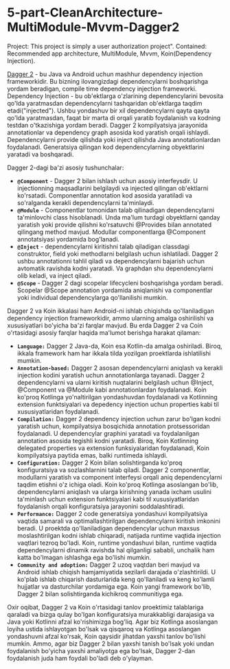 # 5-part-CleanArchitecture-MultiModule-Mvvm-Dagger2
Project: This project is simply a user authorization project". Contained: Recommended app architecture, MultiModule, Mvvm, Koin(Dependency Injection).

[Dagger 2](https://developer.android.com/training/dependency-injection/dagger-basics) - bu Java va Android uchun mashhur dependency injection frameworkidir. Bu bizning ilovangizdagi dependencylarni boshqarishga yordam beradigan, compile time dependency injection frameworki. Dependency Injection - bu ob'ektlarga o'zlarining dependencylarini bevosita qo'lda yaratmasdan dependencylarni tashqaridan  ob'ektlarga taqdim etadi("injected"). Ushbu yondashuv bir xil dependencylarni qayta qayta qo'lda yaratmasdan, faqat bir marta di orqali yaratib foydalanish va kodning testdan o'tkazishiga yordam beradi. Dagger 2 kompilyatsiya jarayonida annotationlar va dependency graph asosida kod yaratish orqali ishlaydi. Dependencylarni provide qilishda yoki inject qilishda Java annotationlardan foydalanadi. Generatsiya qilingan kod dependencylarning obyektlarini yaratadi va boshqaradi.

Dagger 2-dagi ba'zi asosiy tushunchalar:

- **```@Component```** - Dagger 2 bilan ishlash uchun asosiy interfeysdir. U injectionning maqsadlarini belgilaydi va injected qilingan ob'ektlarni ko'rsatadi. Componentlar annotation kod asosida yaratiladi va so'ralganda kerakli dependencylarni ta'minlaydi.
- **```@Module```** - Componentlar tomonidan talab qilinadigan dependencylarni ta'minlovchi class hisoblanadi. Unda ma'lum turdagi obyektlarni qanday yaratish yoki provide qilishni ko'rsatuvchi @Provides bilan annotated qilingang method mavjud. Modullar componentlarga @Component annotatsiyasi yordamida bog'lanadi.
- **```@Inject```** - dependencylarni kiritishni talab qiladigan classdagi construktor, field yoki methodlarni belgilash uchun ishlatiladi. Dagger 2 ushbu annotationni tahlil qiladi va dependencylarni bajarish uchun avtomatik ravishda kodni yaratadi. Va graphdan shu dependencylarni olib keladi, va inject qiladi.
- **```@Scope```** - Dagger 2 dagi scopelar lifecycleni boshqarishga yordam beradi. Scopelar @Scope annotation yordamida aniqlanishi va componentlar yoki individual dependencylarga qo'llanilishi mumkin.

Dagger 2 va Koin ikkalasi ham Android-ni ishlab chiqishda qo'llaniladigan dependency injection frameworkidir, ammo ularning amalga oshirilishi va xususiyatlari bo'yicha ba'zi farqlar mavjud. Bu erda Dagger 2 va Coin o'rtasidagi asosiy farqlar haqida ma'lumot berishga harakat qilaman:
- **```Language:```** Dagger 2 Java-da, Koin esa Kotlin-da amalga oshiriladi. Biroq, ikkala framework ham har ikkala tilda yozilgan proektlarda ishlatilishi mumkin. 
- **```Annotation-based:```** Dagger 2 asosan dependencylarni aniqlash va kerakli injection kodini yaratish uchun annotationlarga tayanadi. Dagger 2 dependencylarni va ularni kiritish nuqtalarini belgilash uchun @Inject, @Component va @Module kabi annotationlardan foydalanadi. Koin ko'proq Kotlinga yo'naltirilgan yondashuvdan foydalanadi va Kotlinning extension funktsiyalari va depedency injection uchun properties kabi til xususiyatlaridan foydalanadi.
- **```Compilation:```** Dagger 2 dependency injection uchun zarur bo'lgan kodni yaratish uchun, kompilyatsiya bosqichida annotation protsessoridan foydalanadi. U dependencylar graphini yaratadi va foydalanilgan annotation asosida tegishli kodni yaratadi. Biroq, Koin Kotlinning delegated properties va extension funksiyalaridan foydalanadi, Koin kompilyatsiya paytida emas, balki runtimeda ishlaydi.
- **```Configuration:```** Dagger 2 Koin bilan solishtirganda ko'proq konfiguratsiya va sozlashlarnini talab qiladi. Dagger 2 componentlar, modullarni yaratish va component interfeysi orqali aniq dependencylarni taqdim etishni o'z ichiga oladi. Koin ko'proq Kotlinga asoslangan bo'lib, dependencylarni aniqlash va ularga kirishning yanada ixcham usulini ta'minlash uchun extension funktsiyalari kabi til xususiyatlaridan foydalanish orqali konfiguratsiya jarayonini soddalashtiradi.
- **```Performance:```** Dagger 2 code generatsiya yondashuvi kompilyatsiya vaqtida samarali va optimallashtirilgan dependencylarni kiritish imkonini beradi. U proektda qo'llaniladigan dependencylar uchun maxsus moslashtirilgan kodni ishlab chiqaradi, natijada runtime vaqtida injection vaqtlari tezroq bo'ladi. Koin, runtime yondashuvi bilan, runtime vaqtida dependencylarni dinamik ravishda hal qilganligi sababli, unchalik ham katta bo'lmagan ishlashga ega bo'lishi mumkin.
- **```Community and adoption:```** Dagger 2 uzoq vaqtdan beri mavjud va Android ishlab chiqish hamjamiyatida sezilarli darajada o'zlashtirildi. U ko'plab ishlab chiqarish dasturlarida keng qo'llaniladi va keng ko'lamli hujjatlar va dasturchilar yordamiga ega. Koin yangi framework bo'lib, Dagger 2 bilan solishtirganda kichikroq communitiyga ega.

Oxir oqibat, Dagger 2 va Koin o'rtasidagi tanlov proektimiz talablariga qaraladi va bizga qulay bo'lgan konfiguratsiya murakkabligi darajasiga va Java yoki Kotlinni afzal ko'rishimizga bog'liq. Agar biz Kotlinga asoslangan loyiha ustida ishlayotgan bo'lsak va qisqaroq va Kotlinga asoslangan yondashuvni afzal ko'rsak, Koin qaysidir jihatdan yaxshi tanlov bo'lishi mumkin. Ammo, agar biz Dagger 2 bilan yaxshi tanish bo'lsak yoki undan foydalanish bo'yicha yaxshi amaliyotga ega bo'lsak, Dagger 2-dan foydalanish juda ham foydali bo'ladi deb o'ylayman.
